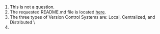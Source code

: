 1. This is not a question.
2. The requested README.md file is located [here](./..README.md).
3. The three types of Version Control Systems are: Local, Centralized, and Distributed \
4. 
